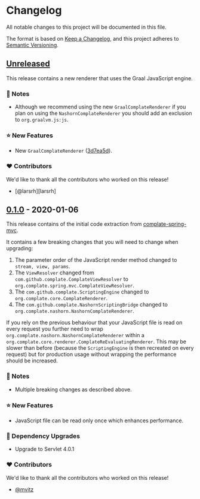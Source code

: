 # Changelog
All notable changes to this project will be documented in this file.

The format is based on [Keep a Changelog](https://keepachangelog.com/en/1.0.0/),
and this project adheres to [Semantic Versioning](https://semver.org/spec/v2.0.0.html).


## [Unreleased]

This release contains a new renderer that uses the Graal JavaScript engine.

### 📣 Notes
- Although we recommend using the new `GraalComplateRenderer` if you plan on
  using the `NashornComplateRenderer` you should add an exclusion to
  `org.graalvm.js:js`.

### ⭐️ New Features
- New `GraalComplateRenderer` ([3d7ea5d](https://github.com/complate/complate-java/commit/3d7ea5d737e93ebaf8d877161e78ec8c66680c4b)).


### ❤️ Contributors

We'd like to thank all the contributors who worked on this release!

- [@larsrh][larsrh]


## [0.1.0] - 2020-01-06

This release contains of the initial code extraction from
[complate-spring-mvc](https://github.com/complate/complate-spring-mvc).

It contains a few breaking changes that you will need to change when upgrading:

1. The parameter order of the JavaScript render method changed to
   `stream, view, params`.
2. The `ViewResolver` changed from `com.github.complate.ComplateViewResolver` to
   `org.complate.spring.mvc.ComplateViewResolver`.
3. The `com.github.complate.ScriptingEngine` changed to
   `org.complate.core.ComplateRenderer`.
4. The `com.github.complate.NashornScriptingBridge` changed to
   `org.complate.nashorn.NashornComplateRenderer`.

If you rely on the previous behaviour that your JavaScript file is read on every
request you further need to wrap `org.complate.nashorn.NashornComplateRenderer`
within a `org.complate.core.renderer.ComplateReEvaluatingRenderer`. This may be
slower than before (because the `ScriptingEngine` is then recreated on every
request) but for production usage without wrapping the performance should be
increased.

### 📣 Notes
- Multiple breaking changes as described above.

### ⭐️ New Features
- JavaScript file can be read only once which enhances performance.

### 🔨 Dependency Upgrades
- Upgrade to Servlet 4.0.1

### ❤️ Contributors

We'd like to thank all the contributors who worked on this release!

- [@mvitz][mvitz]


[Unreleased]: https://github.com/complate/complate-java/compare/v0.1.0...HEAD
[0.1.0]: https://github.com/complate/complate-java/compare/502b0d95d0acf1453ba895ae8930c2140e8c5644...v0.1.0

[mvitz]: https://github.com/mvitz
